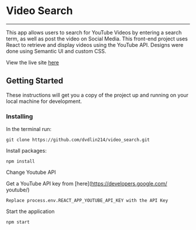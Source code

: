 # Video Search

---
This app allows users to search for YouTube Videos by entering a search term, as well as post the video on Social Media. This front-end project uses React to retrieve and display videos using the YouTube API. Designs were done using Semantic UI and custom CSS.

View the live site [here](https://dave-lin-video-search.herokuapp.com/)

## Getting Started

These instructions will get you a copy of the project up and running on your local machine for development. 

### Installing

In the terminal run:
```
git clone https://github.com/dvdlin214/video_search.git
```

Install packages:
```
npm install
```

Change Youtube API

Get a YouTube API key from [here](https://developers.google.com/
youtube/)
```
Replace process.env.REACT_APP_YOUTUBE_API_KEY with the API Key
```

Start the application
```
npm start
```
